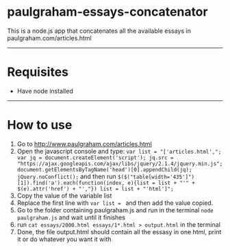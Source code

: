 # paulgraham-essays-concatenator
This is a node.js app that concatenates all the available essays in paulgraham.com/articles.html

---
# Requisites
* Have node installed

---
# How to use
1. Go to http://www.paulgraham.com/articles.html
2. Open the javascript console and type:
        ```
        var list = "['articles.html',";
        var jq = document.createElement('script');
        jq.src = "https://ajax.googleapis.com/ajax/libs/jquery/2.1.4/jquery.min.js";
        document.getElementsByTagName('head')[0].appendChild(jq);
        jQuery.noConflict();
        ```
        and then run 
        ```
        $($("table[width='435']")[1]).find('a').each(function(index, e){list = list + "'" + $(e).attr('href') + "',"})
        list = list + "'html']";
        ```
3. Copy the value of the variable list
4. Replace the first line with `var list = ` and then add the value copied.
5. Go to the folder containing paulgraham.js and run in the terminal `node paulgraham.js` and wait until it finishes
6. run `cat essays/2000.html essays/1*.html > output.html` in the terminal
7. Done, the file output.html should contain all the essasy in one html, print it or do whatever you want it with